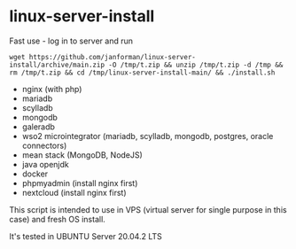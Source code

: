 # linux-server-install
Fast use - log in to server and run

```
wget https://github.com/janforman/linux-server-install/archive/main.zip -O /tmp/t.zip && unzip /tmp/t.zip -d /tmp && rm /tmp/t.zip && cd /tmp/linux-server-install-main/ && ./install.sh
```

* nginx (with php)
* mariadb
* scylladb
* mongodb
* galeradb
* wso2 microintegrator (mariadb, scylladb, mongodb, postgres, oracle connectors)
* mean stack (MongoDB, NodeJS)
* java openjdk
* docker
* phpmyadmin (install nginx first)
* nextcloud (install nginx first)

This script is intended to use in VPS (virtual server for single purpose in this case) and fresh OS install.

It's tested in UBUNTU Server 20.04.2 LTS
